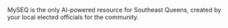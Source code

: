 MySEQ is the only AI-powered resource for Southeast Queens, created by your local elected officials for the community.
